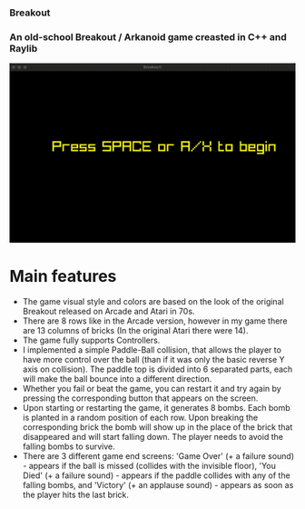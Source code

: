 ### Breakout
### An old-school Breakout / Arkanoid game creasted in C++ and Raylib

![](https://github.com/nicakay/breakout/blob/main/gifs/breakout_final.gif)

# Main features

* The game visual style and colors are based on the look of the original Breakout released on Arcade and Atari in 70s.
* There are 8 rows like in the Arcade version, however in my game there are 13 columns of bricks (In the original Atari there were 14).
* The game fully supports Controllers.
* I implemented a simple Paddle-Ball collision, that allows the player to have more control over the ball (than if it was only the basic reverse Y axis on collision). The paddle top is divided into 6 separated parts, each will make the ball bounce into a different direction.
* Whether you fail or beat the game, you can restart it and try again by pressing the corresponding button that appears on the screen.
* Upon starting or restarting the game, it generates 8 bombs. Each bomb is planted in a random position of each row. Upon breaking the corresponding brick the bomb will show up in the place of the brick that disappeared and will start falling down. The player needs to avoid the falling bombs to survive.
* There are 3 different game end screens: 'Game Over' (+ a failure sound) - appears if the ball is missed (collides with the invisible floor), 'You Died' (+ a failure sound) - appears if the paddle collides with any of the falling bombs, and 'Victory' (+ an applause sound) - appears as soon as the player hits the last brick.
